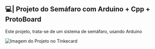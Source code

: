 ## 💻| Projeto do Semáfaro com Arduino + Cpp + ProtoBoard

  Este projeto, trata-se de um sistema de semáfaro, usando Arduino

![Imagem do Projeto no Tinkecard](https://github.com/user-attachments/assets/49206bc0-7cde-4ada-b7f5-ab6e50eed3be)
